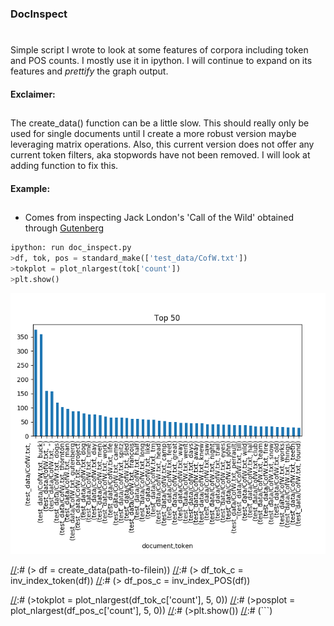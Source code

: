 ### DocInspect<h1>
Simple script I wrote to look at some features of corpora including token and POS counts. I mostly use it in ipython. I will continue to expand on its features and _prettify_ the graph output.
#### Exclaimer:<h2>
The create_data() function can be a little slow. This should really only be used for single documents until I create a more robust version maybe leveraging matrix operations. Also, this current version does not offer any current token filters, aka stopwords have not been removed. I will look at adding function to fix this.

#### Example:<h2>
- Comes from inspecting Jack London's 'Call of the Wild' obtained through [Gutenberg](https://www.gutenberg.org/ebooks/215)

```python
ipython: run doc_inspect.py
>df, tok, pos = standard_make(['test_data/CofW.txt'])
>tokplot = plot_nlargest(tok['count'])
>plt.show()
```

![Top 50 Tokens in Call of the Wild](Top50CofW.png)


[//]:# (```python)
[//]:# (<>ipython: run doc_inspect.py)
[//]:# (> df = create_data(path-to-filein))
[//]:# (> df_tok_c = inv_index_token(df))
[//]:# (> df_pos_c = inv_index_POS(df))

[//]:# (>tokplot = plot_nlargest(df_tok_c['count'], 5, 0))
[//]:# (>posplot = plot_nlargest(df_pos_c['count'], 5, 0))
[//]:# (>plt.show())
[//]:# (```)
